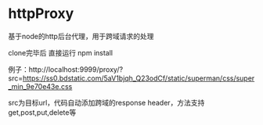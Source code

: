 # httpProxy
基于node的http后台代理，用于跨域请求的处理

clone完毕后 直接运行 npm install

例子：http://localhost:9999/proxy/?src=https://ss0.bdstatic.com/5aV1bjqh_Q23odCf/static/superman/css/super_min_9e70e43e.css

src为目标url，代码自动添加跨域的response header，方法支持get,post,put,delete等
